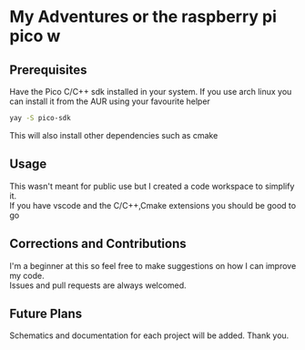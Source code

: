# My Adventures or the raspberry pi pico w

## Prerequisites
Have the Pico C/C++ sdk installed in your system.
If you use arch linux you can install it from the AUR using your favourite helper
```bash
yay -S pico-sdk
```
This will also install other dependencies such as cmake

## Usage
This wasn't meant for public use but I created a code workspace to simplify it.  
If you have vscode and the C/C++,Cmake extensions you should be good to go

## Corrections and Contributions
I'm a beginner at this so feel free to make suggestions on how I can improve my code.  
Issues and pull requests are always welcomed.
## Future Plans
Schematics and documentation for each project will be added.
Thank you.